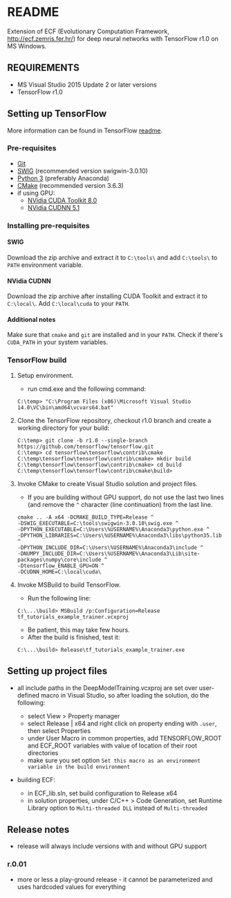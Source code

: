 # README #

Extension of ECF (Evolutionary Computation Framework, http://ecf.zemris.fer.hr/) for deep neural networks with TensorFlow r1.0 on MS Windows.


## REQUIREMENTS ##

* MS Visual Studio 2015 Update 2 or later versions
* TensorFlow r1.0


## Setting up TensorFlow ##

More information can be found in TensorFlow [readme](https://github.com/tensorflow/tensorflow/blob/master/tensorflow/contrib/cmake/README.md).
### Pre-requisites ###
* [Git](http://git-scm.com)
* [SWIG](http://www.swig.org/download.html) (recommended version swigwin-3.0.10)
* [Python 3](https://www.continuum.io/downloads) (preferably Anaconda)
* [CMake](https://cmake.org/files/v3.6/cmake-3.6.3-win64-x64.msi) (recommended version 3.6.3)
* if using GPU:
    - [NVidia CUDA Toolkit 8.0](https://developer.nvidia.com/cuda-downloads)
    - [NVidia CUDNN 5.1](https://developer.nvidia.com/cudnn)
### Installing pre-requisites ###
#### SWIG ####
Download the zip archive and extract it to `C:\tools\` and add `C:\tools\` to `PATH` environment variable.
#### NVidia CUDNN ####
Download the zip archive after installing CUDA Toolkit and extract it to `C:\local\`. Add `C:\local\cuda` to your `PATH`.
#### Additional notes ####
Make sure that `cmake` and `git` are installed and in your `PATH`. Check if there's `CUDA_PATH` in your system variables.


### TensorFlow build ###

1.  Setup environment.
    * run cmd.exe and the following command:
    
    ```
    C:\temp> "C:\Program Files (x86)\Microsoft Visual Studio 14.0\VC\bin\amd64\vcvars64.bat"
    ```

2. Clone the TensorFlow repository, checkout r1.0 branch and create a working directory for your build:

    ```
    C:\temp> git clone -b r1.0 --single-branch https://github.com/tensorflow/tensorflow.git
    C:\temp> cd tensorflow\tensorflow\contrib\cmake
    C:\temp\tensorflow\tensorflow\contrib\cmake> mkdir build
    C:\temp\tensorflow\tensorflow\contrib\cmake> cd build
    C:\temp\tensorflow\tensorflow\contrib\cmake\build>
    ```

3. Invoke CMake to create Visual Studio solution and project files.
    * If you are building without GPU support, do not use the last two lines (and remove the `^` character (line continuation) from the last line.
    
    ```
    cmake .. -A x64 -DCMAKE_BUILD_TYPE=Release ^
    -DSWIG_EXECUTABLE=C:\tools\swigwin-3.0.10\swig.exe ^
    -DPYTHON_EXECUTABLE=C:\Users\%USERNAME%\Anaconda3\python.exe ^
    -DPYTHON_LIBRARIES=C:\Users\%USERNAME%\Anaconda3\libs\python35.lib ^
    -DPYTHON_INCLUDE_DIR=C:\Users\%USERNAME%\Anaconda3\include ^
    -DNUMPY_INCLUDE_DIR=C:\Users\%USERNAME%\Anaconda3\Lib\site-packages\numpy\core\include ^
    -Dtensorflow_ENABLE_GPU=ON ^
    -DCUDNN_HOME=C:\local\cuda\
    ```

4. Invoke MSBuild to build TensorFlow. 
    * Run the following line:
    
    ```
    C:\...\build> MSBuild /p:Configuration=Release tf_tutorials_example_trainer.vcxproj
    ```
    
    * Be patient, this may take few hours.
    * After the build is finished, test it:
    
    ```
    C:\...\build> Release\tf_tutorials_example_trainer.exe
    ```
    
    
## Setting up project files ##

* all include paths in the DeepModelTraining.vcxproj are set over user-defined macro in Visual Studio, so after loading the solution, do the following:
    - select View > Property manager
    - select Release | x64 and right click on property ending with `.user`, then select Properties
    - under User Macro in common properties, add TENSORFLOW_ROOT and ECF_ROOT variables with value of location of their root directories
    - make sure you set option `Set this macro as an environment variable in the build environment`
    
* building ECF:
    - in ECF_lib.sln, set build configuration to Release x64
    - in solution properties, under C/C++ > Code Generation, set Runtime Library option
      to `Multi-threaded DLL` instead of `Multi-threaded`
        
        
## Release notes ##

* release will always include versions with and without GPU support
    
### r.0.01 ###
    
* more or less a play-ground release - it cannot be parameterized and uses hardcoded values for everything